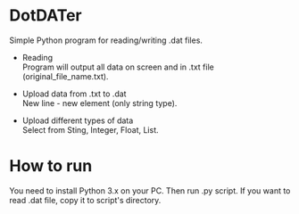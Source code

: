 # DotDATer
Simple Python program for reading/writing .dat files. 

- Reading \
Program will output all data on screen and in .txt file (original_file_name.txt).

- Upload data from .txt to .dat \
New line - new element (only string type).

- Upload different types of data \
Select from Sting, Integer, Float, List. 

# How to run
You need to install Python 3.x on your PC.
Then run .py script. If you want to read .dat file, copy it to script's directory.



